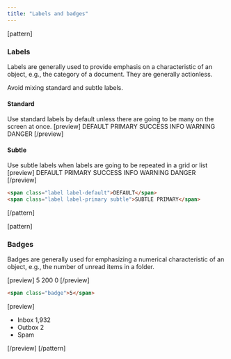 ```yaml
---
title: "Labels and badges"
---
```


[pattern]
### Labels

Labels are generally used to provide emphasis on a characteristic of an object, e.g., the category of a document. They are generally actionless.

Avoid mixing standard and subtle labels.

#### Standard
Use standard labels by default unless there are going to be many on the screen at once.
[preview]
<span class="label label-default">DEFAULT</span>
<span class="label label-primary">PRIMARY</span>
<span class="label label-success">SUCCESS</span>
<span class="label label-info">INFO</span>
<span class="label label-warning">WARNING</span>
<span class="label label-danger">DANGER</span>
[/preview]

#### Subtle
Use subtle labels when labels are going to be repeated in a grid or list
[preview]
<span class="label label-default subtle">DEFAULT</span>
<span class="label label-primary subtle">PRIMARY</span>
<span class="label label-success subtle">SUCCESS</span>
<span class="label label-info subtle">INFO</span>
<span class="label label-warning subtle">WARNING</span>
<span class="label label-danger subtle">DANGER</span>
[/preview]

```html
<span class="label label-default">DEFAULT</span>
<span class="label label-primary subtle">SUBTLE PRIMARY</span>
```
[/pattern]

[pattern]
### Badges

Badges are generally used for emphasizing a numerical characteristic of an object, e.g., the number of unread items in a folder. 

[preview]
<span class="badge">5</span> <span class="badge">200</span> <span class="badge">0</span>
[/preview]
```html
<span class="badge">5</span>
```

[preview]
<ul class="list-group" style="max-width: 150px;">
    <li class="list-group-item">
        Inbox <span class="badge pull-right">1,932</span>
    </li>
    <li class="list-group-item active">
        Outbox <span class="badge pull-right">2</span>
    </li>
    <li class="list-group-item">
        Spam
    </li>
</ul>
[/preview]
[/pattern]
